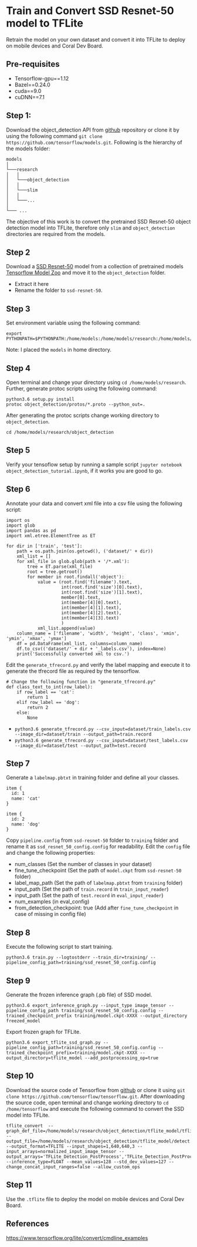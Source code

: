 # Train and Convert SSD Resnet-50 model to TFLite
Retrain the model on your own dataset and convert it into TFLite to deploy on mobile devices and Coral Dev Board.

## Pre-requisites
- Tensorflow-gpu==1.12
- Bazel==0.24.0
- cuda==9.0
- cuDNN==7.1 

## Step 1:
Download the object_detection API from [github](https://github.com/tensorflow/models) repository or clone it by using the following command `git clone https://github.com/tensorflow/models.git`. Following is the hierarchy of the models folder: 
```
models    
│
└───research
│   │    
│   └───object_detection
│   │    
│   └───slim
│   │    
│   └───...
│  
└─── ...
```
The objective of this work is to convert the pretrained SSD Resnet-50 object detection model into TFLite, therefore only `slim` and `object_detection` directories are required from the models.

## Step 2
Download a [SSD Resnet-50](http://download.tensorflow.org/models/object_detection/ssd_resnet50_v1_fpn_shared_box_predictor_640x640_coco14_sync_2018_07_03.tar.gz) model from a collection of pretrained models [Tensorflow Model Zoo](https://github.com/tensorflow/models/blob/master/research/object_detection/g3doc/detection_model_zoo.md) and move it to the `object_detection` folder.
- Extract it here
- Rename the folder to `ssd-resnet-50`.
## Step 3
Set environment variable using the following command: 
```
export PYTHONPATH=$PYTHONPATH:/home/models:/home/models/research:/home/models/research/slim
```
Note: I placed the `models` in home directory. 

## Step 4
Open terminal and change your directory using `cd /home/models/research`. Further, generate protoc scripts using the following command:
```
python3.6 setup.py install
protoc object_detection/protos/*.proto --python_out=.
```

After generating the protoc scripts change working directory to `object_detection`.
```
cd /home/models/research/object_detection
```

## Step 5
Verify your tensoflow setup by running a sample script `jupyter notebook object_detection_tutorial.ipynb`, if it works you are good to go.
 
## Step 6
Annotate your data and convert xml file into a csv file using the following script:
```
import os
import glob
import pandas as pd
import xml.etree.ElementTree as ET

for dir in ['train', 'test']:
    path = os.path.join(os.getcwd(), ('dataset/' + dir))
    xml_list = []
    for xml_file in glob.glob(path + '/*.xml'):
        tree = ET.parse(xml_file)
        root = tree.getroot()
        for member in root.findall('object'):
            value = (root.find('filename').text,
                     int(root.find('size')[0].text),
                     int(root.find('size')[1].text),
                     member[0].text,
                     int(member[4][0].text),
                     int(member[4][1].text),
                     int(member[4][2].text),
                     int(member[4][3].text)
                     )
            xml_list.append(value)
    column_name = ['filename', 'width', 'height', 'class', 'xmin', 'ymin', 'xmax', 'ymax']
    df = pd.DataFrame(xml_list, columns=column_name)
    df.to_csv(('dataset/' + dir + '_labels.csv'), index=None)
    print('Successfully converted xml to csv.')
```
Edit the `generate_tfrecord.py` and verify the label mapping and execute it to generate the tfrecord file as required by the tensorflow.

```
# Change the following function in "generate_tfrecord.py"
def class_text_to_int(row_label):
    if row_label == 'cat':
        return 1
    elif row_label == 'dog':
        return 2
    else:
        None
```
 
- `python3.6 generate_tfrecord.py --csv_input=dataset/train_labels.csv --image_dir=dataset/train --output_path=train.record`
- `python3.6 generate_tfrecord.py --csv_input=dataset/test_labels.csv  --image_dir=dataset/test --output_path=test.record`

## Step 7
Generate a `labelmap.pbtxt` in training folder and define all your classes.
```
item {
  id: 1
  name: 'cat'
}

item {
  id: 2
  name: 'dog'
}
```
Copy `pipeline.config` from `ssd-resnet-50` folder to `training` folder and rename it as `ssd_resnet_50_config.config` for readability. Edit the `config` file and change the following properties:
- num_classes (Set the number of classes in your dataset)
- fine_tune_checkpoint (Set the path of `model.ckpt` from `ssd-resnet-50` folder)
- label_map_path (Set the path of `labelmap.pbtxt` from `training` folder)
- input_path (Set the path of `train.record` in `train_input_reader`)
- input_path (Set the path of `test.record` in `eval_input_reader`)
- num_examples (in eval_config)
- from_detection_checkpoint: true (Add after `fine_tune_checkpoint` in case of missing in config file)
 
## Step 8
Execute the following script to start training.
```
python3.6 train.py --logtostderr --train_dir=training/ --pipeline_config_path=training/ssd_resnet_50_config.config
```
 
## Step 9
Generate the frozen inference graph (.pb file) of SSD model.
```
python3.6 export_inference_graph.py --input_type image_tensor --pipeline_config_path training/ssd_resnet_50_config.config --trained_checkpoint_prefix training/model.ckpt-XXXX --output_directory freezed_model
``` 
Export frozen graph for TFLite.
```
python3.6 export_tflite_ssd_graph.py --pipeline_config_path=training/ssd_resnet_50_config.config --trained_checkpoint_prefix=training/model.ckpt-XXXX --output_directory=tflite_model --add_postprocessing_op=true
```
 
## Step 10
Download the source code of Tensorflow from [github](https://github.com/tensorflow/tensorflow) or clone it using `git clone https://github.com/tensorflow/tensorflow.git`.
After downloading the source code, open terminal and change working directory to `cd /home/tensorflow` and execute the following command to convert the SSD model into TFLite.
```
tflite_convert  --graph_def_file=/home/models/research/object_detection/tflite_model/tflite_graph.pb --output_file=/home/models/research/object_detection/tflite_model/detect.tflite --output_format=TFLITE --input_shapes=1,640,640,3 --input_arrays=normalized_input_image_tensor --output_arrays='TFLite_Detection_PostProcess','TFLite_Detection_PostProcess:1','TFLite_Detection_PostProcess:2','TFLite_Detection_PostProcess:3' --inference_type=FLOAT --mean_values=128 --std_dev_values=127 --change_concat_input_ranges=false --allow_custom_ops
```

## Step 11
Use the `.tflite` file to deploy the model on mobile devices and Coral Dev Board.

## References
https://www.tensorflow.org/lite/convert/cmdline_examples 
